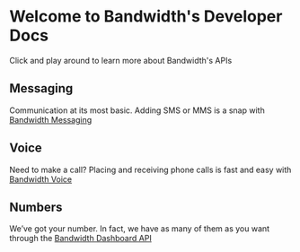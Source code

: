# Welcome to Bandwidth's Developer Docs

Click and play around to learn more about Bandwidth's APIs

## Messaging

Communication at its most basic. Adding SMS or MMS is a snap with [Bandwidth Messaging](./messaging/messaging-home-page.md)

## Voice

Need to make a call? Placing and receiving phone calls is fast and easy with [Bandwidth Voice](./voice/voice-home-page.md)

## Numbers

We’ve got your number. In fact, we have as many of them as you want through the [Bandwidth Dashboard API](./numbers/numbers-home-page.md)
